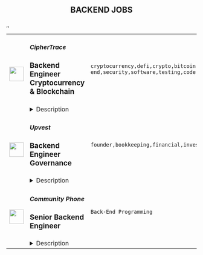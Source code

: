 <div align="center"><h2>BACKEND JOBS</h2></div><table><tr>
                <td width="100" height="100" rowspan="2">
                    <img src="https://remoteok.com/assets/img/jobs/ced2a75735ada144ab26dae2d064975e1666509349.peg" width="38px" height="auto">
                </td>
                <td width="300">
                    <h5>CipherTrace</h5>
                    <h3>Backend Engineer Cryptocurrency & Blockchain</h3>
                </td>
                <td width="300">
                    <code>cryptocurrency,defi,crypto,bitcoin,ethereum,front-end,security,software,testing,code,travel,api,leader,engineer,backend</code>
                </td>
                <td width="200">
                <text>2 days ago</text>
                </td>
                <td width="100" rowspan="2">
                <a href="https://remoteOK.com/remote-jobs/remote-backend-engineer-cryptocurrency-blockchain-ciphertrace-137436" align="right" target="_blank">Apply</a>
                </td>
            </tr>
            <tr>
                <td colspan="3">
                <details><summary>Description</summary>
                <div>CipherTrace, a Mastercard company, is a rapidly growing leader in cryptocurrency intelligence and compliance. Our team has introduced novel solutions to challenges including sanctions compliance for DeFi and the Crypto Travel Rule. Our mission is to grow the blockchain economy by making crypto safe for users and trusted by governments. CipherTrace operates on a global scale to assist banks, cryptocurrency exchanges, law enforcement agencies, regulators, VASPs, and businesses in preventing fraud, human trafficking, money laundering, and other illicit activity where cryptocurrency is involved.</div><div><br></div><div>The ideal candidate should be a passionate, self-motivated, team player with experience working in a quickly evolving environment and who has a willingness to work and learn in a collaborative organization.</div><div><br></div><div><br></div><p></p><h4>Responsibilities</h4><p></p><p></p><li>Build the next-generation cryptocurrency tools, law enforcement tools, and DeFi platforms.</li><li>Debug and perform quality testing on the Blockchain cryptocurrency tools.</li><li>Design and build support for multiple chains and currencies.</li><li>Monitor and improve API and database performance.</li><li>Co-design software APIs with front-end developers to access cryptocurrency feeds.</li><p></p><h4>Requirements</h4><p></p><p></p><li>Proficient in cryptography concepts.</li><li>Deep experience in languages such as Javascript, Typescript, Go, Rust, Python,</li><li>SQL/noSQL, Cassandra, PostgreSQL, MySQL, Elasticsearch, GraphQL.</li><li>NodeJS and asynchronous programming techniques.</li><li>Deep knowledge of cryptographic primitives, protocols, and blockchain technologies such as Bitcoin, Ethereum, smart contracts (Solidity and Cairo), applied cryptography, and layer-2 networks.</li><li>Stream processing pipelines and tools, such as Restful APIs, Pub/Sub, Redis, Kafka.</li><li>Deep understanding of how Bitcoin and Ethereum work.</li><li>Deep understanding of routing nodes, staking infrastructure, and novel systems to manage liquidity.</li><li>Deploying code with Kubernetes, Docker.</li><li>Blockchain technologies, DeFi, law enforcement software, or cryptocurrencies.</li><li>Comfortable working with distributed and remote teams.</li><p></p><h4>Nice to Have</h4><p></p><p></p><li>Strong English communication skills (both spoken and written).</li><li>Knowledge and experience with Hardware Security Models.</li><li>Knowledge of or experience applying machine learning models.</li><div><br></div><div><br></div><div><b style="font-size:18px;">Perks & Benefits</b></div><div>We offer a comprehensive benefits package including competitive salaries, bonuses, medical, dental, and vision - which cover domestic partners as well - plus life and disability coverage, 20 vacation days, and a 401K matching plan.</div><br/><br/>Please mention the word **LAWFULLY** and tag RMy45My42MS42Ng== when applying to show you read the job post completely (#RMy45My42MS42Ng==). This is a beta feature to avoid spam applicants. Companies can search these words to find applicants that read this and see they're human.
                </details>
                </td>
            </tr>,<tr>
                <td width="100" height="100" rowspan="2">
                    <img src="https://remoteok.com/assets/img/jobs/1177bea5ce1be008a50bf5a949482eba1666250131.jpg" width="38px" height="auto">
                </td>
                <td width="300">
                    <h5>Upvest</h5>
                    <h3>Backend Engineer Governance</h3>
                </td>
                <td width="300">
                    <code>founder,bookkeeping,financial,investment,fintech,banking,bank,api,reliability,go,engineer,engineering,backend</code>
                </td>
                <td width="200">
                <text>5 days ago</text>
                </td>
                <td width="100" rowspan="2">
                <a href="https://remoteOK.com/remote-jobs/remote-backend-engineer-governance-upvest-135904" align="right" target="_blank">Apply</a>
                </td>
            </tr>
            <tr>
                <td colspan="3">
                <details><summary>Description</summary>
                <p>Weâre looking for fintech enthusiasts to join us in creating the financial infrastructure of tomorrow. Weâre building the first European Investment API to enable any financial institution to offer a broad range of investment products in their apps. Our view is backed by Europe's largest tech VCs (Earlybird, Notion Capital, Partech, HV Capital, ABN AMRO Ventures) by renowned fintech entrepreneurs (including <a target="_blank" href="https://www.linkedin.com/in/ACoAAA5D6LAB1cJ1GBRZ8whwsc6ZI78kDf1Ulx0" rel="noopener noreferrer nofollow">Maximilian Tayenthal</a>, founder of N26, and <a target="_blank" href="https://www.linkedin.com/in/ACoAAAAAH8AB8C9RXofd6q-Ux6PSMs23ahwpU8U" rel="noopener noreferrer nofollow">Felix Haas</a>, founder of IDnow) and Bessemer Venture Partners in the USA.<br></p><p>Weâre based in Berlin but would consider <strong>hiring</strong> <strong>remotely</strong> for this role. If you do want to move to Berlin though, weâre happy to support your relocation.</p><p>At Upvest, our vision is <strong>to make investing as easy as spending money</strong>. By enabling any business to offer investment opportunities, our goal is to empower anyone to invest. Today, we count 100+ talented people from 20 different countries.<br><br></p><p><strong>Team's mission</strong><br></p><p><strong>The Governance Team</strong> in the Core Banking Tribe owns the processes that control and enforce the consistent state of the whole Upvest platform. Such processes are represented by the domains like:Â </p><p>* Bookkeeping - tracking the cash movements between different bank accountsÂ </p><p>* Reconciliation - monitoring and control of the consistency between the external world and its representation on the Upvest's sideÂ </p><p>* Position - tracking the Securities and Cash balances of the users of the Platform<br></p><p>The Core Banking team is keeping control that the Runtime processes remain logical and consistent by tracking the results of the order processing in the Position, Reconciliation, and Booking domains. The products delivered by this team are the ones letting us sleep at night, knowing the platform is functioning correctly on a big scale of things. <br></p><p><strong>This role will give you the opportunity to:</strong></p><ul> <li>Design and build fault-tolerant, horizontally scalable systems. Using Microservice architecture powered by Docker, Kubernetes, Linkerd service mesh, and Kong as a Gateway</li> <li>Build event-driven applications using Kafka</li> <li>Work on different aspects of our API-product portfolio as part of the development team</li> <li>Develop data processing and storing mechanisms</li> <li>Work on improving the reliability of our API tools, as well as developing innovative tools</li> <li>Work with an agile methodology with flexible processes, that focus on helping the engineering teams be more effective in their work</li> <li>Work with the cutting edge technologies (Go is the primary language) without legacy codebase</li> </ul><ul></ul><p><strong>Role requirements:</strong></p><ul> <li>Prior experience with distributed systems</li> <li>Willingness to make Go your day-to-day language (production experience is not strictly required)</li> <li>Fluency with SQL databases such as PostgreSQL, transaction isolation, performance optimization</li> <li>Experience with event-driven architecture and concurrent algorithms</li> <li>Be proactive in learning new stacks and have a high sense of taking ownership</li> <li>Excited to work in a dynamic startup environment</li>
</ul><ul></ul><p><strong>Why Upvest?</strong></p><ul> <li>We're working on solving a hard problem: fixing the European securities financial infrastructure that empowers more people to be able to invest. You have the opportunity to contribute to this change.</li> <li>We invest in you. From access to a personal coach, development budget and plenty of opportunities to grow in your role.</li> <li>We take hiring seriously with a strong focus on keeping a high bar when interviewing (equally important is that we hire decent people, who are passionate about their craft and helping us achieve our shared mission).</li> <li>While we're not quite fully-remote, we are committed to being a flexible employer, as we understand you don't have to be in the office to do your best work.</li> <li>We live a culture of empowerment, trust (that we hire the best people and get out of their way) and openness (there's a greater advantage in sharing information than keeping it to ourselves).</li> </ul><p><strong>Our values:</strong><br></p><ul> <li> <strong>Learn and grow. </strong>We aim high to shape our future. We give and request honest feedback knowing that we develop together. Progression over Perfection.</li> <li> <strong>Team first. </strong>We make it easy for others. We value our differences and are open to others' opinions. We win and celebrate together! Team over Egos.</li> <li> <strong>Own the outcome. </strong>Whether we win or we lose, we stand together. We are proactive and get the job done. Outcome over Process.</li> <li> <strong>Tell the story. </strong>We always start with the <em>why</em>. We share knowledge to empower others. Transparency over Complexity.</li> </ul><br/><br/>Please mention the word **INVULNERABLE** and tag RMy45My42MS42Ng== when applying to show you read the job post completely (#RMy45My42MS42Ng==). This is a beta feature to avoid spam applicants. Companies can search these words to find applicants that read this and see they're human.
                </details>
                </td>
            </tr>,<tr>
                <td width="100" height="100" rowspan="2">
                    <img src="https://wwr-pro.s3.amazonaws.com/logos/0081/8355/logo.gif" width="38px" height="auto">
                </td>
                <td width="300">
                    <h5>Community Phone</h5>
                    <h3> Senior Backend Engineer</h3>
                </td>
                <td width="300">
                    <code>Back-End Programming</code>
                </td>
                <td width="200">
                <text>6 days ago</text>
                </td>
                <td width="100" rowspan="2">
                <a href="https://weworkremotely.com/remote-jobs/community-phone-senior-backend-engineer" align="right" target="_blank">Apply</a>
                </td>
            </tr>
            <tr>
                <td colspan="3">
                <details><summary>Description</summary>
                <img src="https://we-work-remotely.imgix.net/logos/0081/8355/logo.gif?ixlib=rails-4.0.0&w=50&h=50&dpr=2&fit=fill&auto=compress" />

<p>
  <strong>Headquarters:</strong> Boston
    <br /><strong>URL:</strong> <a href="https://communityphone.org">https://communityphone.org</a>
</p>

<h1>Senior Backend Engineer</h1><div>Community Phone has a straightforward mission: make the phone call more powerful. In doing so, we are transforming the $300B+ US telecom industry. We have thousands of customers around the country, including children trying to purchase landlines for their elderly parents and businesses choosing modern voice features. Our enterprise clients include KFC, AT&amp;T, GM, Dunkin’ Donuts, and Starbucks. We are customer-centric and believe that happy customers are the best sales force on the planet.</div><div>We are a venture-backed, Y-Combinator graduate. In 2021 alone, we grew 20%+ month-over-month and have already tripled in 2022. As our revenue and teams have expanded, our product offering has too - with novel voice features available for SMBs for the first time.</div><div><br></div><div><strong>About the role</strong></div><div>You will be working with our founder and product team (including five other engineers, two senior designers, and a project manager) to build the first full-service API to provision phone numbers and onboard modern voice features (like credit card processing via phone or a crowdsourced real-time spam-call filter). These projects use events only a carrier can get. We process millions of minutes of phone conversations per week, growing about 25% month-over-month.</div><div><br></div><div><strong>(Real) Sample Projects Include </strong></div><ul>
<li>Help design APIs so existing apps (like CRMs) can use voice and message data</li>
<li>Ultimately, design a system to learn and change a business’s call flow to optimize for e-commerce goals like order creation</li>
<li>Automatic order-taking or appointment scheduling via voice </li>
<li>CRM integrations, making real-time speech from phone calls available via API for the first time </li>
<li>Emergency services integrations for seniors living at home or in assisted living</li>
</ul><div><br></div><h1><strong>Accelerate your career as you</strong></h1><ul>
<li>Work with a highly collaborative cross-functional team composed of product managers, a designer, engineers, analysts, and operations working together to define and build the world-class telecommunications experience. </li>
<li>Tackle complex technical and domain problems in the tired telecommunications industry </li>
<li>Use your expertise to create technical leverage that enables us to deliver more value to small businesses, enterprise customers, and senior citizens </li>
<li>Focus on scaling and automating our existing services.</li>
<li>Evolve our team culture and processes through collaboration and mentorship.</li>
</ul><div><br></div><div><br></div><h1><strong>A Bit About You</strong></h1><div><br></div><div>Minimum Qualifications:</div><ul>
<li>Have 4+ years of experience writing production code</li>
<li>Experienced with backend development</li>
<li>Experience writing automated tests using CI/CD pipelines</li>
<li>Strong engineering fundamentals</li>
<li>Passionate about Community Phone's mission</li>
<li>Experienced as a product engineer working on end-user-facing features, collaborating with product and design teams</li>
<li>Track record of learning and growth</li>
<li>You are highly curious and almost fearless when it comes to writing software and bringing organization to the wild west of old-school carriers and cable companies... someone who wants to find out what is really going on and wants to make a huge impact.</li>
<li>Strong verbal and written communication in English.</li>
</ul><div>Preferred Qualifications: </div><ul>
<li>Experienced with Python 3, Django, PostgreSQL, Docker</li>
<li>Experienced leading a project or a team</li>
<li>Have architected complex systems for long-term maintainability, performance, and scalability</li>
</ul><div><br></div><h1><strong>Interview Process </strong></h1><ul>
<li>Initial Screen with our Product Manager</li>
<li>Technical Screen evaluated by our backend team </li>
<li>Onsite </li>
<li>References</li>
<li>Offer</li>
<li>Hire</li>
</ul><div>
<strong><br>Contribute to open source and jump ahead of the line:  </strong>open a PR with a meaningful contribution to any of our <a href="https://github.com/community-phone-company">open source projects</a>, and if approved you are guaranteed the onsite interview.</div><div><br></div><h1>
<strong>Salary Range:</strong> $100,000 - $140,000* + Equity</h1><div>*Please note this range is specific to employees based in the United States. Salary ranges for employees outside of the United States may vary based on region.  Benefits also depend on the candidate’s location. </div><div>
<strong>Equity Eligible:</strong> Yes. </div><div><br></div>

<p><strong>To apply:</strong> <a href="https://weworkremotely.com/remote-jobs/community-phone-senior-backend-engineer">https://weworkremotely.com/remote-jobs/community-phone-senior-backend-engineer</a></p>

                </details>
                </td>
            </tr></table>